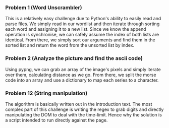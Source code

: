 ### Problem 1 (Word Unscrambler)
This is a relatively easy challenge due to Python's ability to easily read and parse files. We simply read in our wordlist and then iterate through sorting each word and assigning it to a new list. Since we know the append operation is synchronise, we can safely assume the index of both lists are identical. From there, we simply sort our arguments and find them in the sorted list and return the word from the unsorted list by index.

### Problem 2 (Analyze the picture and find the ascii code)
Using pypng, we can grab an array of the image's pixels and simply iterate over them, calculating distance as we go. From there, we split the morse code into an array and use a dictionary to map each series to a character.

### Problem 12 (String manipulation)
The algorithm is basically written out in the introduction text. The most complex part of this challenge is writing the regex to grab digits and directly manipulating the DOM to deal with the time-limit. Hence why the solution is a script intended to run directly against the page.
